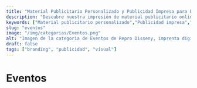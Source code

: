 ```yaml
---
title: "Material Publicitario Personalizado y Publicidad Impresa para Eventos"
description: "Descubre nuestra impresión de material publicitario online. Displays publicitarios, publicidad impresa y material publicitario personalizado para eventos"        
keywords: ["Material publicitario personalizado","Publicidad impresa","Impresión de material publicitario online","Displays publicitarios","Material publicitario para eventos"]
slug: "eventos"
image: "/img/categorias/Eventos.png"
alt: "Imagen de la categoria de Eventos de Repro Disseny, imprenta digital en Barcelona"
draft: false
tags: ["branding", "publicidad", "visual"]
---
```


# Eventos